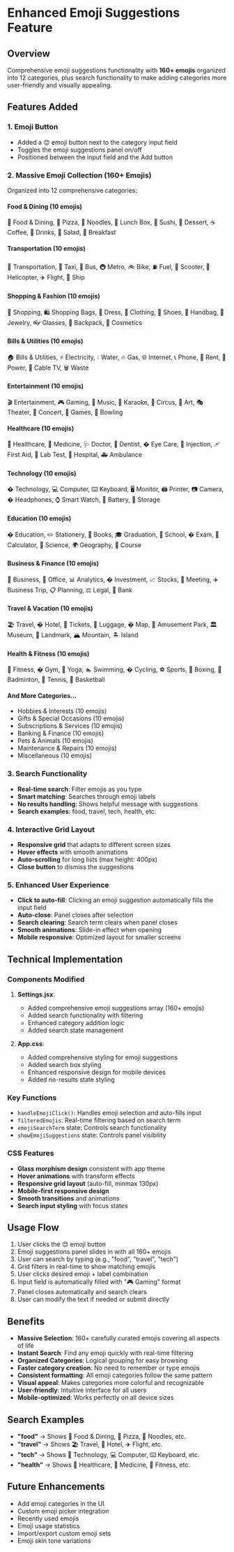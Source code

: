 # Enhanced Emoji Suggestions Feature

## Overview
Comprehensive emoji suggestions functionality with **160+ emojis** organized into 12 categories, plus search functionality to make adding categories more user-friendly and visually appealing.

## Features Added

### 1. Emoji Button
- Added a 😊 emoji button next to the category input field
- Toggles the emoji suggestions panel on/off
- Positioned between the input field and the Add button

### 2. Massive Emoji Collection (160+ Emojis)
Organized into 12 comprehensive categories:

#### **Food & Dining (10 emojis)**
🍔 Food & Dining, 🍕 Pizza, 🍜 Noodles, 🍱 Lunch Box, 🍣 Sushi, 🍰 Dessert, ☕ Coffee, 🍺 Drinks, 🥗 Salad, 🍳 Breakfast

#### **Transportation (10 emojis)**
🚗 Transportation, 🚕 Taxi, 🚌 Bus, 🚇 Metro, 🚲 Bike, ⛽ Fuel, 🛵 Scooter, 🚁 Helicopter, ✈️ Flight, 🚢 Ship

#### **Shopping & Fashion (10 emojis)**
🛒 Shopping, 🛍️ Shopping Bags, 👗 Dress, 👕 Clothing, 👟 Shoes, 👜 Handbag, 💍 Jewelry, 👓 Glasses, 🎒 Backpack, 🧴 Cosmetics

#### **Bills & Utilities (10 emojis)**
🏠 Bills & Utilities, ⚡ Electricity, 💧 Water, 🔥 Gas, 🌐 Internet, 📞 Phone, 🏡 Rent, 🔌 Power, 📡 Cable TV, 🗑️ Waste

#### **Entertainment (10 emojis)**
🎬 Entertainment, 🎮 Gaming, 🎵 Music, 🎤 Karaoke, 🎪 Circus, 🎨 Art, 🎭 Theater, 🎸 Concert, 🎯 Games, 🎳 Bowling

#### **Healthcare (10 emojis)**
🏥 Healthcare, 💊 Medicine, 🩺 Doctor, 🦷 Dentist, �️ Eye Care, 💉 Injection, 🩹 First Aid, 🧬 Lab Test, 🏥 Hospital, 🚑 Ambulance

#### **Technology (10 emojis)**
� Technology, 💻 Computer, ⌨️ Keyboard, 🖥️ Monitor, 🖨️ Printer, 📷 Camera, � Headphones, ⌚ Smart Watch, 🔋 Battery, 💾 Storage

#### **Education (10 emojis)**
� Education, ✏️ Stationery, 📖 Books, 🎓 Graduation, 🏫 School, � Exam, 🧮 Calculator, 🔬 Science, 🌍 Geography, 🎯 Course

#### **Business & Finance (10 emojis)**
💼 Business, 🏢 Office, 📊 Analytics, � Investment, 📈 Stocks, 🤝 Meeting, ✈️ Business Trip, 📋 Planning, ⚖️ Legal, 🏦 Bank

#### **Travel & Vacation (10 emojis)**
🏖️ Travel, � Hotel, 🎫 Tickets, 🧳 Luggage, �️ Map, 🎡 Amusement Park, 🏛️ Museum, 🗽 Landmark, 🏔️ Mountain, 🏝️ Island

#### **Health & Fitness (10 emojis)**
🏃 Fitness, �️ Gym, 🧘 Yoga, 🏊 Swimming, � Cycling, ⚽ Sports, 🥊 Boxing, 🏸 Badminton, 🎾 Tennis, 🏀 Basketball

#### **And More Categories...**
- Hobbies & Interests (10 emojis)
- Gifts & Special Occasions (10 emojis)
- Subscriptions & Services (10 emojis)
- Banking & Finance (10 emojis)
- Pets & Animals (10 emojis)
- Maintenance & Repairs (10 emojis)
- Miscellaneous (10 emojis)

### 3. Search Functionality
- **Real-time search**: Filter emojis as you type
- **Smart matching**: Searches through emoji labels
- **No results handling**: Shows helpful message with suggestions
- **Search examples**: food, travel, tech, health, etc.

### 4. Interactive Grid Layout
- **Responsive grid** that adapts to different screen sizes
- **Hover effects** with smooth animations
- **Auto-scrolling** for long lists (max height: 400px)
- **Close button** to dismiss the suggestions

### 5. Enhanced User Experience
- **Click to auto-fill**: Clicking an emoji suggestion automatically fills the input field
- **Auto-close**: Panel closes after selection
- **Search clearing**: Search term clears when panel closes
- **Smooth animations**: Slide-in effect when opening
- **Mobile responsive**: Optimized layout for smaller screens

## Technical Implementation

### Components Modified
1. **Settings.jsx**:
   - Added comprehensive emoji suggestions array (160+ emojis)
   - Added search functionality with filtering
   - Enhanced category addition logic
   - Added search state management

2. **App.css**:
   - Added comprehensive styling for emoji suggestions
   - Added search box styling
   - Enhanced responsive design for mobile devices
   - Added no-results state styling

### Key Functions
- `handleEmojiClick()`: Handles emoji selection and auto-fills input
- `filteredEmojis`: Real-time filtering based on search term
- `emojiSearchTerm` state: Controls search functionality
- `showEmojiSuggestions` state: Controls panel visibility

### CSS Features
- **Glass morphism design** consistent with app theme
- **Hover animations** with transform effects
- **Responsive grid layout** (auto-fill, minmax 130px)
- **Mobile-first responsive design**
- **Smooth transitions** and animations
- **Search input styling** with focus states

## Usage Flow
1. User clicks the 😊 emoji button
2. Emoji suggestions panel slides in with all 160+ emojis
3. User can search by typing (e.g., "food", "travel", "tech")
4. Grid filters in real-time to show matching emojis
5. User clicks desired emoji + label combination
6. Input field is automatically filled with "🎮 Gaming" format
7. Panel closes automatically and search clears
8. User can modify the text if needed or submit directly

## Benefits
- **Massive Selection**: 160+ carefully curated emojis covering all aspects of life
- **Instant Search**: Find any emoji quickly with real-time filtering
- **Organized Categories**: Logical grouping for easy browsing
- **Faster category creation**: No need to remember or type emojis
- **Consistent formatting**: All emoji categories follow the same pattern
- **Visual appeal**: Makes categories more colorful and recognizable
- **User-friendly**: Intuitive interface for all users
- **Mobile-optimized**: Works perfectly on all device sizes

## Search Examples
- **"food"** → Shows 🍔 Food & Dining, 🍕 Pizza, 🍜 Noodles, etc.
- **"travel"** → Shows 🏖️ Travel, 🏨 Hotel, ✈️ Flight, etc.
- **"tech"** → Shows 📱 Technology, 💻 Computer, ⌨️ Keyboard, etc.
- **"health"** → Shows 🏥 Healthcare, 💊 Medicine, 🏃 Fitness, etc.

## Future Enhancements
- Add emoji categories in the UI
- Custom emoji picker integration
- Recently used emojis
- Emoji usage statistics
- Import/export custom emoji sets
- Emoji skin tone variations
